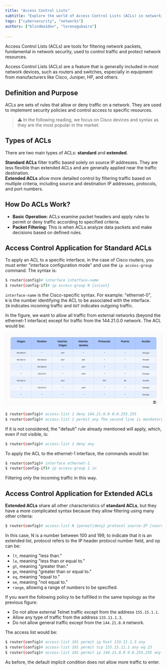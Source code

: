 ```yaml
---
title: "Access Control Lists"  
subtitle: "Explore the world of Access Control Lists (ACLs) in networking: types, implementation, and application for efficient security."  
tags: ["cybersecurity", "networks"]  
authors: ["blindma1den", "lorenagubaira"]  

---
```


Access Control Lists (ACLs) are tools for filtering network packets, fundamental in network security, used to control traffic and protect network resources.

Access Control Lists (ACLs) are a feature that is generally included in most network devices, such as routers and switches, especially in equipment from manufacturers like Cisco, Juniper, HP, and others.

## Definition and Purpose

ACLs are sets of rules that allow or deny traffic on a network. They are used to implement security policies and control access to specific resources.

> ⚠️ In the following reading, we focus on Cisco devices and syntax as they are the most popular in the market.

## Types of ACLs

There are two main types of ACLs: **standard** and **extended**.

**Standard ACLs** filter traffic based solely on source IP addresses. They are less flexible than extended ACLs and are generally applied near the traffic destination.  
**Extended ACLs** allow more detailed control by filtering traffic based on multiple criteria, including source and destination IP addresses, protocols, and port numbers.

## How Do ACLs Work?

- **Basic Operation:** ACLs examine packet headers and apply rules to permit or deny traffic according to specified criteria.
- **Packet Filtering:** This is when ACLs analyze data packets and make decisions based on defined rules.

## Access Control Application for Standard ACLs

To apply an ACL to a specific interface, in the case of Cisco routers, you must enter "interface configuration mode" and use the `ip access-group` command. The syntax is:

```bash
$ router(config)# interface interface-name
$ router(config-if)# ip access-group N {in|out}
```

`interface-name` is the Cisco-specific syntax. For example: "ethernet-0",  
`N` is the number identifying the ACL to be associated with the interface.  
`IN` indicates incoming traffic and `OUT` indicates outgoing traffic.

In the figure, we want to allow all traffic from external networks (beyond the ethernet-1 interface) except for traffic from the 144.21.0.0 network. The ACL would be:

![Access control table](https://raw.githubusercontent.com/4GeeksAcademy/cybersecurity-syllabus/main/assets/05-seguridad-en-redes-2/access-control-list/listas-de-control-de-acceso-image-1.jpg)

```bash
$ router(config)# access-list 1 deny 144.21.0.0 0.0.255.255
$ router(config)# access-list 1 permit any The second line is mandatory.
```

If it is not considered, the "default" rule already mentioned will apply, which, even if not visible, is:

```bash
$ router(config)# access-list 1 deny any
```

To apply the ACL to the ethernet-1 interface, the commands would be:

```bash
$ router(config)# interface ethernet-1
$ router(config-if)# ip access-group 1 in
```

Filtering only the incoming traffic in this way.

## Access Control Application for Extended ACLs

**Extended ACLs** share all other characteristics of **standard ACLs**, but they have a more complicated syntax because they allow filtering using many other criteria:

```bash
$ router(config)# access-list N {permit|deny} protocol source-IP [source-mask] [op source-port] destination-IP [destination-mask] [op destination-port]
```

In this case, N is a number between 100 and 199, to indicate that it is an extended list, protocol refers to the IP header protocol number field, and op can be:

- `lt`, meaning "less than."
- `le`, meaning "less than or equal to."
- `gt`, meaning "greater than."
- `ge`, meaning "greater than or equal to."
- `eq`, meaning "equal to."
- `ne`, meaning "not equal to."
- `range`, allowing a range of numbers to be specified.

If you want the following policy to be fulfilled in the same topology as the previous figure:

- Do not allow external Telnet traffic except from the address `155.15.1.1`.
- Allow any type of traffic from the address `133.11.1.3`.
- Do not allow general traffic except from the `144.21.0.0` network.

The access list would be:

```bash
$ router(config)# access-list 101 permit ip host 133.11.1.3 any
$ router(config)# access-list 101 permit tcp 155.15.11.1 any eq 23
$ router(config)# access-list 101 permit ip 144.21.0.0 0.0.255.255 any
```

As before, the default implicit condition does not allow more traffic to enter.
